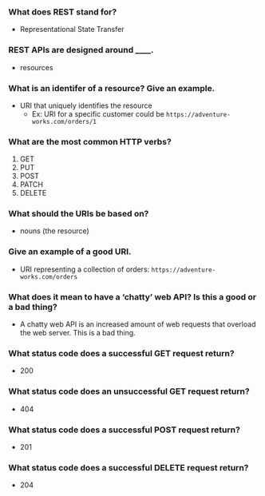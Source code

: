 ### What does REST stand for?
- Representational State Transfer
### REST APIs are designed around ____.
- resources
### What is an identifer of a resource? Give an example.
- URI that uniquely identifies the resource
  - Ex: URI for a specific customer could be `https://adventure-works.com/orders/1` 
### What are the most common HTTP verbs?
1. GET
2. PUT
3. POST
4. PATCH
5. DELETE
### What should the URIs be based on?
- nouns (the resource)
### Give an example of a good URI.
- URI representing a collection of orders: `https://adventure-works.com/orders`
### What does it mean to have a ‘chatty’ web API? Is this a good or a bad thing?
- A chatty web API is an increased amount of web requests that overload the web server. This is a bad thing.
### What status code does a successful GET request return?
- 200
### What status code does an unsuccessful GET request return?
- 404
### What status code does a successful POST request return?
- 201
### What status code does a successful DELETE request return?
- 204

